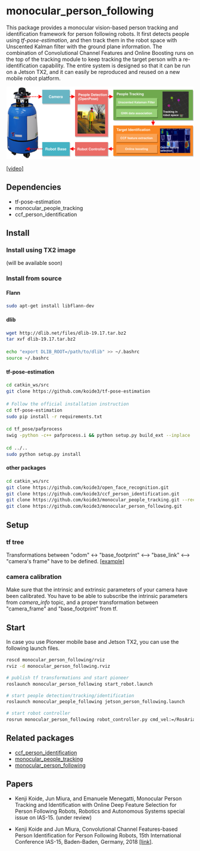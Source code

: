 # monocular_person_following

This package provides a monocular vision-based person tracking and identification framework for person following robots. It first detects people using *tf-pose-estimation*, and then track them in the robot space with Unscented Kalman filter with the ground plane information. The combination of Convolutional Channel Features and Online Boosting runs on the top of the tracking module to keep tracking the target person with a re-identification capability. The entire system is designed so that it can be run on a Jetson TX2, and it can easily be reproduced and reused on a new mobile robot platform.

![system](data/imgs/system.png)

[[video]](https://www.youtube.com/watch?v=w-f8l1VNT9Q)

## Dependencies

- tf-pose-estimation
- monocular_people_tracking
- ccf_person_identification


## Install

### Install using TX2 image

(will be available soon)


### Install from source

#### Flann

```bash
sudo apt-get install libflann-dev
```

#### dlib

```bash
wget http://dlib.net/files/dlib-19.17.tar.bz2
tar xvf dlib-19.17.tar.bz2

echo "export DLIB_ROOT=/path/to/dlib" >> ~/.bashrc
source ~/.bashrc
```

#### tf-pose-estimation

```bash
cd catkin_ws/src
git clone https://github.com/koide3/tf-pose-estimation

# Follow the official installation instruction
cd tf-pose-estimation
sudo pip install -r requirements.txt

cd tf_pose/pafprocess
swig -python -c++ pafprocess.i && python setup.py build_ext --inplace

cd ../..
sudo python setup.py install
```

#### other packages

```bash
cd catkin_ws/src
git clone https://github.com/koide3/open_face_recognition.git
git clone https://github.com/koide3/ccf_person_identification.git
git clone https://github.com/koide3/monocular_people_tracking.git --recursive
git clone https://github.com/koide3/monocular_person_following.git
```

## Setup

### tf tree

Transformations between "odom" <-> "base_footprint" <--> "base_link" <--> "camera's frame" have to be defined.
[[example]](data/imgs/frames.png)

### camera calibration

Make sure that the intrinsic and extrinsic parameters of your camera have been calibrated. You have to be able to subscribe the intrinsic parameters from *camera_info* topic, and a proper transformation between "camera_frame" and "base_footprint" from tf.

## Start

In case you use Pioneer mobile base and Jetson TX2, you can use the following launch files.

```bash
roscd monocular_person_following/rviz
rviz -d monocular_person_following.rviz
```

```bash
# publish tf transformations and start pioneer
roslaunch monocular_person_following start_robot.launch
```

```bash
# start people detection/tracking/identification
roslaunch monocular_people_following jetson_person_following.launch
```

```bash
# start robot controller
rosrun monocular_person_following robot_controller.py cmd_vel:=/RosAria/cmd_vel
```


## Related packages

- [ccf_person_identification](https://github.com/koide3/ccf_person_identification)
- [monocular_people_tracking](https://github.com/koide3/monocular_people_tracking)
- [monocular_person_following](https://github.com/koide3/monocular_person_following)


## Papers
- Kenji Koide, Jun Miura, and Emanuele Menegatti, Monocular Person Tracking and Identification with Online Deep Feature Selection for Person Following Robots, Robotics and Autonomous Systems special issue on IAS-15. (under review)

- Kenji Koide and Jun Miura, Convolutional Channel Features-based Person Identification for Person Following Robots, 15th International Conference IAS-15, Baden-Baden, Germany, 2018 [[link]](https://www.researchgate.net/publication/325854919_Convolutional_Channel_Features-Based_Person_Identification_for_Person_Following_Robots_Proceedings_of_the_15th_International_Conference_IAS-15).